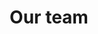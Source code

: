 ---
title: Our team
description: We've built an amazing team of developers, marketers, designers and sales people.
layout: staff
permalink: /about.html
---
